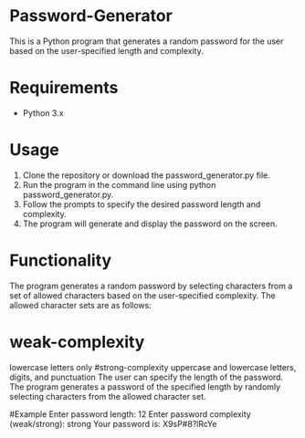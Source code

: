 # Password-Generator
This is a Python program that generates a random password for the user based on the user-specified length and complexity.

# Requirements
- Python 3.x

# Usage
1. Clone the repository or download the password_generator.py file.
2. Run the program in the command line using python password_generator.py.
3. Follow the prompts to specify the desired password length and complexity.
4. The program will generate and display the password on the screen.

# Functionality
The program generates a random password by selecting characters from a set of allowed characters based on the user-specified complexity. The allowed character sets are as follows:

# weak-complexity
lowercase letters only
#strong-complexity
uppercase and lowercase letters, digits, and punctuation
The user can specify the length of the password. 
The program generates a password of the specified length by randomly selecting characters from the allowed character set.

#Example
Enter password length: 12
Enter password complexity (weak/strong): strong
Your password is: X9sP#8?lRcYe
